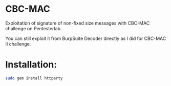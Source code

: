 # CBC-MAC
Exploitation of signature of non-fixed size messages with CBC-MAC challenge on Pentesterlab.

You can still exploit it from BurpSuite Decoder directly as I did for CBC-MAC II challenge.
# Installation:
```bash
sudo gem install httparty
```
